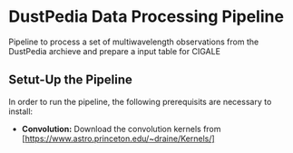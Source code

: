 # DustPedia Data Processing Pipeline

Pipeline to process a set of multiwavelength observations from the DustPedia archieve and prepare a input table for CIGALE

## Setut-Up the Pipeline

In order to run the pipeline, the following prerequisits are necessary to install:

* **Convolution:** Download the convolution kernels from [https://www.astro.princeton.edu/~draine/Kernels/]
